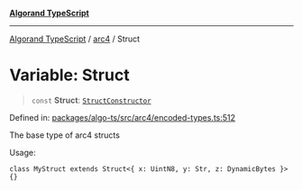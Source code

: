 [**Algorand TypeScript**](../../README.md)

***

[Algorand TypeScript](../../modules.md) / [arc4](../README.md) / Struct

# Variable: Struct

> `const` **Struct**: [`StructConstructor`](../-internal-/type-aliases/StructConstructor.md)

Defined in: [packages/algo-ts/src/arc4/encoded-types.ts:512](https://github.com/algorandfoundation/puya-ts/blob/main/packages/algo-ts/src/arc4/encoded-types.ts#L512)

The base type of arc4 structs

Usage:
```
class MyStruct extends Struct<{ x: UintN8, y: Str, z: DynamicBytes }> {}
```
